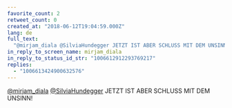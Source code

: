```yaml
---
favorite_count: 2
retweet_count: 0
created_at: "2018-06-12T19:04:59.000Z"
lang: de
full_text:
  "@mirjam_diala @SilviaHundegger JETZT IST ABER SCHLUSS MIT DEM UNSINN!"
in_reply_to_screen_name: mirjam_diala
in_reply_to_status_id_str: "1006612912293769217"
replies:
  - "1006613424900632576"
---
```


[@mirjam_diala](https://twitter.com/mirjam_diala)
[@SilviaHundegger](https://twitter.com/SilviaHundegger) JETZT IST ABER SCHLUSS
MIT DEM UNSINN!
